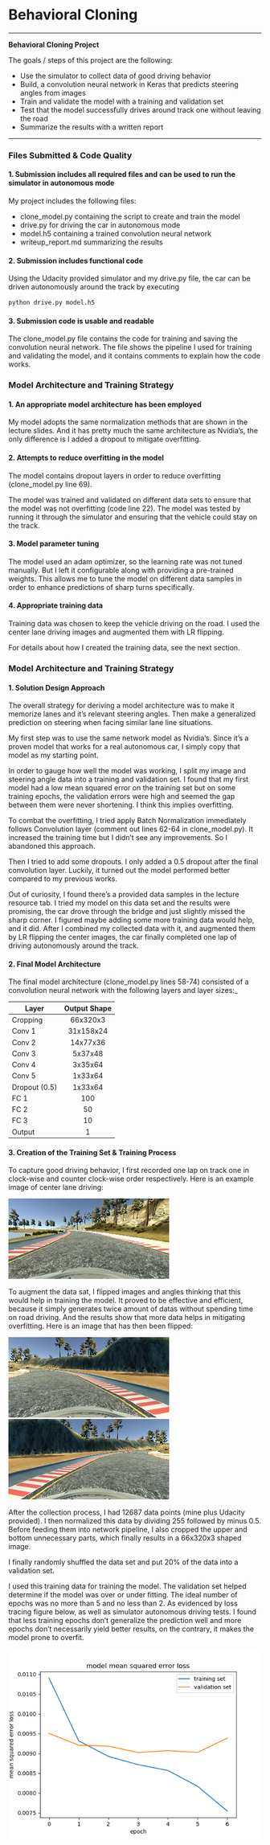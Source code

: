# **Behavioral Cloning**

---

**Behavioral Cloning Project**

The goals / steps of this project are the following:
* Use the simulator to collect data of good driving behavior
* Build, a convolution neural network in Keras that predicts steering angles from images
* Train and validate the model with a training and validation set
* Test that the model successfully drives around track one without leaving the road
* Summarize the results with a written report


[//]: # (Image References)

[image1]: ./images/center_example.jpg "Center lane driving example"
[image2]: ./images/center.jpg "Center"
[image3]: ./images/center-flipped.jpg "Flipped center"
[image4]: ./images/loss_figure.png "MSE Loss Figure"

---
### Files Submitted & Code Quality

#### 1. Submission includes all required files and can be used to run the simulator in autonomous mode

My project includes the following files:
* clone_model.py containing the script to create and train the model
* drive.py for driving the car in autonomous mode
* model.h5 containing a trained convolution neural network
* writeup_report.md summarizing the results

#### 2. Submission includes functional code
Using the Udacity provided simulator and my drive.py file, the car can be driven autonomously around the track by executing
```sh
python drive.py model.h5
```

#### 3. Submission code is usable and readable

The clone_model.py file contains the code for training and saving the convolution neural network. The file shows the pipeline I used for training and validating the model, and it contains comments to explain how the code works.

### Model Architecture and Training Strategy

#### 1. An appropriate model architecture has been employed

My model adopts the same normalization methods that are shown in the lecture slides. And it has pretty much the same architecture as Nvidia’s, the only difference is I added a dropout to mitigate overfitting.

#### 2. Attempts to reduce overfitting in the model

The model contains dropout layers in order to reduce overfitting (clone_model.py line 69).

The model was trained and validated on different data sets to ensure that the model was not overfitting (code line 22). The model was tested by running it through the simulator and ensuring that the vehicle could stay on the track.

#### 3. Model parameter tuning

The model used an adam optimizer, so the learning rate was not tuned manually. But I left it configurable along with providing a pre-trained weights. This allows me to tune the model on different data samples in order to enhance predictions of sharp turns specifically.

#### 4. Appropriate training data

Training data was chosen to keep the vehicle driving on the road. I used the center lane driving images and augmented them with LR flipping.

For details about how I created the training data, see the next section.

### Model Architecture and Training Strategy

#### 1. Solution Design Approach

The overall strategy for deriving a model architecture was to make it memorize lanes and it’s relevant steering angles. Then make a generalized prediction on steering when facing similar lane line situations.

My first step was to use the same network model as Nvidia’s. Since it’s a proven model that works for a real autonomous car, I simply copy that model as my starting point.

In order to gauge how well the model was working, I split my image and steering angle data into a training and validation set. I found that my first model had a low mean squared error on the training set but on some training epochs, the validation errors were high and seemed the gap between them were never shortening. I think this implies overfitting.

To combat the overfitting, I tried apply Batch Normalization immediately follows Convolution layer (comment out lines 62-64 in clone_model.py). It increased the training time but I didn’t see any improvements. So I abandoned this approach.

Then I tried to add some dropouts. I only added a 0.5 dropout after the final convolution layer. Luckily, it turned out the model performed better compared to my previous works.

Out of curiosity, I found there’s a provided data samples in the lecture resource tab. I tried my model on this data set and the results were promising, the car drove through the bridge and just slightly missed the sharp corner. I figured maybe adding some more training data would help, and it did. After I combined my collected data with it, and augmented them by LR flipping the center images, the car finally completed one lap of driving autonomously around the track.

#### 2. Final Model Architecture

The final model architecture (clone_model.py lines 58-74) consisted of a convolution neural network with the following layers and layer sizes:_

| Layer | Output Shape |
| ------------- |:-------------:|
| Cropping | 66x320x3 |
| Conv 1 | 31x158x24 |
| Conv 2 | 14x77x36 |
| Conv 3 | 5x37x48 |
| Conv 4 | 3x35x64 |
| Conv 5 | 1x33x64 |
| Dropout (0.5) | 1x33x64 |
| FC 1 | 100 |
| FC 2 | 50 |
| FC 3 | 10 |
| Output | 1 |

#### 3. Creation of the Training Set & Training Process

To capture good driving behavior, I first recorded one lap on track one in clock-wise and counter clock-wise order respectively. Here is an example image of center lane driving:

![image1]

To augment the data sat, I flipped images and angles thinking that this would help in training the model. It proved to be effective and efficient, because it simply generates twice amount of datas without spending time on road driving. And the results show that more data helps in mitigating overfitting. Here is an image that has then been flipped:

![image2]
![image3]


After the collection process, I had 12687 data points (mine plus Udacity provided). I then normalized this data by dividing 255 followed by minus 0.5. Before feeding them into network pipeline, I also cropped the upper and bottom unnecessary parts, which finally results in a 66x320x3 shaped image.

I finally randomly shuffled the data set and put 20% of the data into a validation set.

I used this training data for training the model. The validation set helped determine if the model was over or under fitting. The ideal number of epochs was no more than 5 and no less than 2. As evidenced by loss tracing figure below, as well as simulator autonomous driving tests. I found that less training epochs don’t generalize the prediction well and more epochs don’t necessarily yield better results, on the contrary, it makes the model prone to overfit.

![image4]
